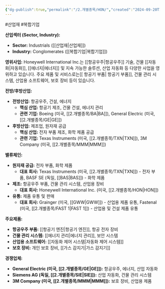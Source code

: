 ```yaml
---
{"dg-publish":true,"permalink":"/2.개별종목/HON/","created":"2024-09-20T13:27:32.860+09:00","updated":"2025-07-17T18:53:21.787+09:00"}
---
```


#산업재 #복합기업

**산업섹터 (Sector, Industry):**

- **Sector:** Industrials ([[산업재\|산업재]])
- **Industry:** Conglomerates ([[복합기업\|복합기업]])

**영위사업:** Honeywell International Inc.는 [[항공우주\|항공우주]] 기술, 건물 [[자동화\|자동화]], [[에너지\|에너지]] 및 지속 가능한 솔루션, 산업 자동화 등 다양한 사업을 영위하고 있습니다. 주요 제품 및 서비스로는[[ 항공기 부품\| 항공기 부품]], 건물 관리 시스템, 산업용 소프트웨어, 보호 장비 등이 있습니다.

**전방/후방산업:**

- **전방산업:** 항공우주, 건설, 에너지
    - **핵심 산업:** 항공기 제조, 건물 건설, 에너지 관리
    - **관련 기업:** Boeing (미국, [[2.개별종목/BA\|BA]]), General Electric (미국, [[2.개별종목/GE\|GE]])
- **후방산업:** 제조업, 원자재 공급
    - **핵심 산업:** 전자 부품 제조, 화학 제품 공급
    - **관련 기업:** Texas Instruments (미국, [[2.개별종목/TXN\|TXN]]), 3M Company (미국, [[2.개별종목/MMM\|MMM]])

**밸류체인:**

- **원자재 공급:** 전자 부품, 화학 제품
    - **대표 회사:** Texas Instruments (미국, [[2.개별종목/TXN\|TXN]]) - 전자 부품, BASF SE (독일, [[BAS\|BAS]]) - 화학 제품
- **제조:** 항공우주 부품, 건물 관리 시스템, 산업용 장비
    - **대표 회사:** Honeywell International Inc. (미국, [[2.개별종목/HON\|HON]])
- **유통:** 제품 유통 및 판매
    - **대표 회사:** Grainger (미국, [[GWW\|GWW]]) - 산업용 제품 유통, Fastenal (미국, [[2.개별종목/FAST 1\|FAST 1]]) - 산업용 및 건설 제품 유통

**주요제품:**

- **항공우주 부품:** [[항공기 엔진\|항공기 엔진]], 항공 전자 장비
- **건물 관리 시스템:** [[에너지 관리\|에너지 관리]], 보안 시스템
- **산업용 소프트웨어:** [[자동화 제어 시스템\|자동화 제어 시스템]]
- **보호 장비:** 개인 보호 장비, [[가스 감지기\|가스 감지기]]

**경쟁업체:**

- **General Electric (미국, [[2.개별종목/GE\|GE]]):** 항공우주, 에너지, 산업 자동화
- **Siemens AG (독일, [[2.개별종목/SIE\|SIE]]):** 산업 자동화, 건물 관리 시스템
- **3M Company (미국, [[2.개별종목/MMM\|MMM]]):** 보호 장비, 산업용 제품